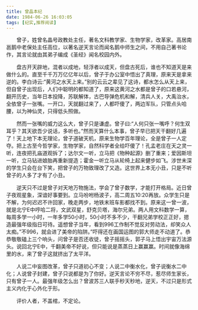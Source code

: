 ```yaml
---
title: 曾晶本纪
date: 1984-06-26 16:03:05
tags: [纪实,推荐阅读]
---
```


&ensp;&ensp;&ensp;&ensp;曾子，姓曾名晶号政教处主任，著名文科教学家、生物学家，改革家。高居南邕鹅中老保处主任高位，以著名逆天言论而闻名鹅中师生之间，不用自己著书论作，其言论就由其弟子编成《圣经》闻名校园内外。
<!--more-->
&ensp;&ensp;&ensp;&ensp;盘古开天辟地，混者以成地，轻浮者以成天，但盘古死后，谁也不知道天是来做什么的。直至千千万万亿亿年以后，曾子于办公室中悟出了真理，原来天是拿来逆的。李白诗云:“黄河之水天上来。”别的云云之辈见了这诗，都水怎么从天上来，但自曾子出现后，人们中聪明的都知道了，原来这黄河之水都是曾子的口若悬河，翻开历史，当年日本投降，苏联解体，古巴导弹危机和解，清兵人关，大禹治水，全依曾子一张嘴。一开口，天就翻过来了，人都吓傻了，两边军队，只管点头哈腰，以为神仙灵，只得低头照做。

&ensp;&ensp;&ensp;&ensp;然而一张嘴的威力这么大，曾子只是谦虚。曾子曰:“人何只张一嘴呼？何生双耳乎？其天欲吾少说话，多听也。”然而天算什么本事，曾子早已把天干翻好几遍了！天上地下本无理论，曾子道破天机，原来生物学百年理论，全是曾子一人定夺。把上古至今哲学家，生物学家，自然科学者全给吓傻了！孔孟老庄在天之灵一听，连夜把孔庙道观拆了；达尔文一听，立马把《物种起源》删了重来；爱因斯坦一听，立马钻进娘胎再重新提造；霍金一听立马从轮椅上起来健步如飞。涉世未深的学生只会在台下笑，把曾子的万物致理改了又造。这世界上本无小丑，只是不听曾子的人多了才有了小丑。

&ensp;&ensp;&ensp;&ensp;逆天只不过是曾子对天地万物施法，学会了曾子数学，才能打开格局。近日曾子夜观星象，深谙好事要到。立马吩咐杨波子，高二周五10:20再放。众学生只是不解，为何迟迟不许回家，晚走两步，地铁末班车影都找不到。原来这一曾一波，就是北宁E中哼哈二将，文武双星，舒克贝塔，海尔兄弟。两人用文科数学一算，每周多学一小时，一年多学50小时，50小时不多不少，干翻兄弟学校正正好，摁造最强年级指日可待。遥想曾子当年，看到996工作制不觉反对劳动法，却笑众人太痴。”不996，就会进了美帝的陷阱。”吓得还在画国运图的郭大师走不动道了。恭恭敬敬磕上三个响头，问曾子是否还收徒，曾子摇摇头，郭子马上悟出宇宙万法源头。说回北宁E中，千翻美帝不好说，但只能说是蒸蒸日上赢赢赢。时间就像海绵里的水，来了曾子这就挤出了太平洋。

&ensp;&ensp;&ensp;&ensp;人说二中妄图改革，曾子只道初心不变；人说二中衡水化，曾子说衡水二中化；人说曾子封建，曾子只说都是为了你好。逆天言论不穷不尽，惹尽师生家长，只有曾子一人。最强年级怎么出？曾波苏三人联手秒天秒地，逆天，不过只是形式主义内化于心外化于形。

&ensp;&ensp;&ensp;&ensp;评价人者，不盖棺，不定论。
